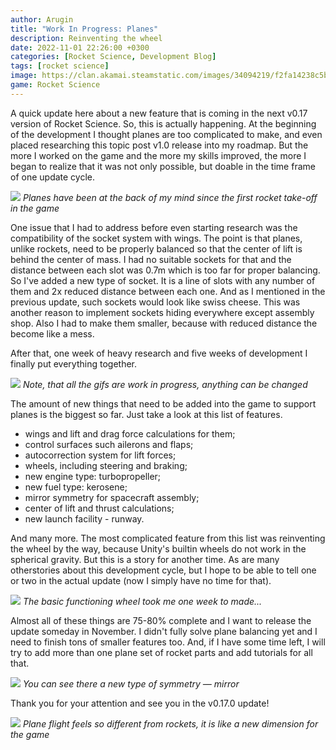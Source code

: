 ```yaml
---
author: Arugin
title: "Work In Progress: Planes"
description: Reinventing the wheel
date: 2022-11-01 22:26:00 +0300
categories: [Rocket Science, Development Blog]
tags: [rocket science]
image: https://clan.akamai.steamstatic.com/images/34094219/f2fa14238c5b59c80d3ce664fe628bdf4d69af81_400x225.png
game: Rocket Science
---
```

A quick update here about a new feature that is coming in the next v0.17 version of Rocket Science. So, this is actually happening. At the beginning of the development I thought planes are too complicated to make, and even placed researching this topic post v1.0 release into my roadmap. But the more I worked on the game and the more my skills improved, the more I began to realize that it was not only possible, but doable in the time frame of one update cycle.

![](https://clan.akamai.steamstatic.com/images//34094219/1f856843217b46323876097ae4ce280504ff80a8.png)
_Planes have been at the back of my mind since the first rocket take-off in the game_

One issue that I had to address before even starting research was the compatibility of the socket system with wings. The point is that planes, unlike rockets, need to be properly balanced so that the center of lift is behind the center of mass. I had no suitable sockets for that and the distance between each slot was 0.7m which is too far for proper balancing. So I've added a new type of socket. It is a line of slots with any number of them and 2x reduced distance between each one. And as I mentioned in the previous update, such sockets would look like swiss cheese. This was another reason to implement sockets hiding everywhere except assembly shop. Also I had to make them smaller, because with reduced distance the become like a mess.

After that, one week of heavy research and five weeks of development I finally put everything together.

![](https://media0.giphy.com/media/KDTLWLFcdLdtBhUE0O/giphy.gif)
_Note, that all the gifs are work in progress, anything can be changed_

The amount of new things that need to be added into the game to support planes is the biggest so far. Just take a look at this list of features.

- wings and lift and drag force calculations for them;  
- control surfaces such ailerons and flaps;  
- autocorrection system for lift forces;  
- wheels, including steering and braking;  
- new engine type: turbopropeller;  
- new fuel type: kerosene;  
- mirror symmetry for spacecraft assembly;  
- center of lift and thrust calculations;  
- new launch facility - runway.

And many more. The most complicated feature from this list was reinventing the wheel by the way, because Unity's builtin wheels do not work in the spherical gravity. But this is a story for another time. As are many otherstories about this development cycle, but I hope to be able to tell one or two in the actual update (now I simply have no time for that).

![](https://media1.giphy.com/media/iVlFbLi5xO5MoF6bf6/giphy.gif)
_The basic functioning wheel took me one week to made..._

Almost all of these things are 75-80% complete and I want to release the update someday in November. I didn't fully solve plane balancing yet and I need to finish tons of smaller features too. And, if I have some time left, I will try to add more than one plane set of rocket parts and add tutorials for all that.

![](https://media2.giphy.com/media/5NWBTa4XaHeVVCzvjA/giphy.gif)
_You can see there a new type of symmetry — mirror_

Thank you for your attention and see you in the v0.17.0 update!

![](https://media1.giphy.com/media/yUs9XSqokRlyBWE0CS/giphy.gif)
_Plane flight feels so different from rockets, it is like a new dimension for the game_
